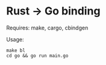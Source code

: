 # Rust -> Go binding

Requires: make, cargo, cbindgen

Usage:

```
make bl
cd go && go run main.go
```